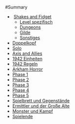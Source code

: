 #Summary
*  [Shakes and Fidget](shakes_and_fidget/uebersicht.md)
  *  [Level spezifisch](shakes_and_fidget/level.md)
  *  [Dungeons](shakes_and_fidget/dungeons.md)
  *  [Gilde](shakes_and_fidget/gilde.md)
  *  [Sonstiges](shakes_and_fidget/sonstiges.md)
*  [Doppelkopf](doppelkopf/rules.md)
  * [Solo](doppelkopf/solo.md)
*  [Axis and Allies](aaa/README.md)
  *  [1942 Einheiten](aaa/1942/units.md)
  *  [1942 Regeln](aaa/1942/rules.md)
*  [Arkham Horror](arkham_horror/uebersicht.md)
  *  [Phase 1](arkham_horror/phase1.md)
  *  [Phase 2](arkham_horror/phase2.md)
  *  [Phase 3](arkham_horror/phase3.md)
  *  [Phase 4](arkham_horror/phase4.md)
  *  [Phase 5](arkham_horror/phase5.md)
  *  [Spielbrett und Gegenstände](arkham_horror/spielbrett.md)
  *  [Ermittler und der Große Alte](arkham_horror/ermittler.md)
  *  [Monster und Kampf](arkham_horror/monster.md)
  *  [Spielende](arkham_horror/spielende.md)
